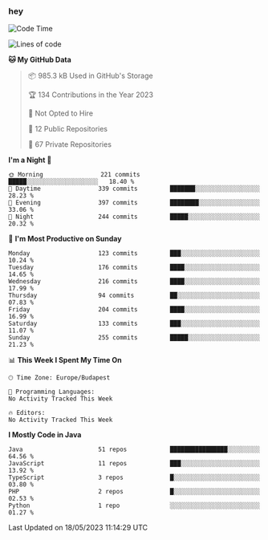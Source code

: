 ### hey

<!--START_SECTION:waka-->
![Code Time](http://img.shields.io/badge/Code%20Time-884%20hrs%2054%20mins-blue)

![Lines of code](https://img.shields.io/badge/From%20Hello%20World%20I%27ve%20Written-966.1%20thousand%20lines%20of%20code-blue)

**🐱 My GitHub Data** 

> 📦 985.3 kB Used in GitHub's Storage 
 > 
> 🏆 134 Contributions in the Year 2023
 > 
> 🚫 Not Opted to Hire
 > 
> 📜 12 Public Repositories 
 > 
> 🔑 67 Private Repositories 
 > 
**I'm a Night 🦉** 

```text
🌞 Morning                221 commits         █████░░░░░░░░░░░░░░░░░░░░   18.40 % 
🌆 Daytime                339 commits         ███████░░░░░░░░░░░░░░░░░░   28.23 % 
🌃 Evening                397 commits         ████████░░░░░░░░░░░░░░░░░   33.06 % 
🌙 Night                  244 commits         █████░░░░░░░░░░░░░░░░░░░░   20.32 % 
```
📅 **I'm Most Productive on Sunday** 

```text
Monday                   123 commits         ███░░░░░░░░░░░░░░░░░░░░░░   10.24 % 
Tuesday                  176 commits         ████░░░░░░░░░░░░░░░░░░░░░   14.65 % 
Wednesday                216 commits         ████░░░░░░░░░░░░░░░░░░░░░   17.99 % 
Thursday                 94 commits          ██░░░░░░░░░░░░░░░░░░░░░░░   07.83 % 
Friday                   204 commits         ████░░░░░░░░░░░░░░░░░░░░░   16.99 % 
Saturday                 133 commits         ███░░░░░░░░░░░░░░░░░░░░░░   11.07 % 
Sunday                   255 commits         █████░░░░░░░░░░░░░░░░░░░░   21.23 % 
```


📊 **This Week I Spent My Time On** 

```text
🕑︎ Time Zone: Europe/Budapest

💬 Programming Languages: 
No Activity Tracked This Week

🔥 Editors: 
No Activity Tracked This Week
```

**I Mostly Code in Java** 

```text
Java                     51 repos            ████████████████░░░░░░░░░   64.56 % 
JavaScript               11 repos            ███░░░░░░░░░░░░░░░░░░░░░░   13.92 % 
TypeScript               3 repos             █░░░░░░░░░░░░░░░░░░░░░░░░   03.80 % 
PHP                      2 repos             █░░░░░░░░░░░░░░░░░░░░░░░░   02.53 % 
Python                   1 repo              ░░░░░░░░░░░░░░░░░░░░░░░░░   01.27 % 
```




 Last Updated on 18/05/2023 11:14:29 UTC
<!--END_SECTION:waka-->
